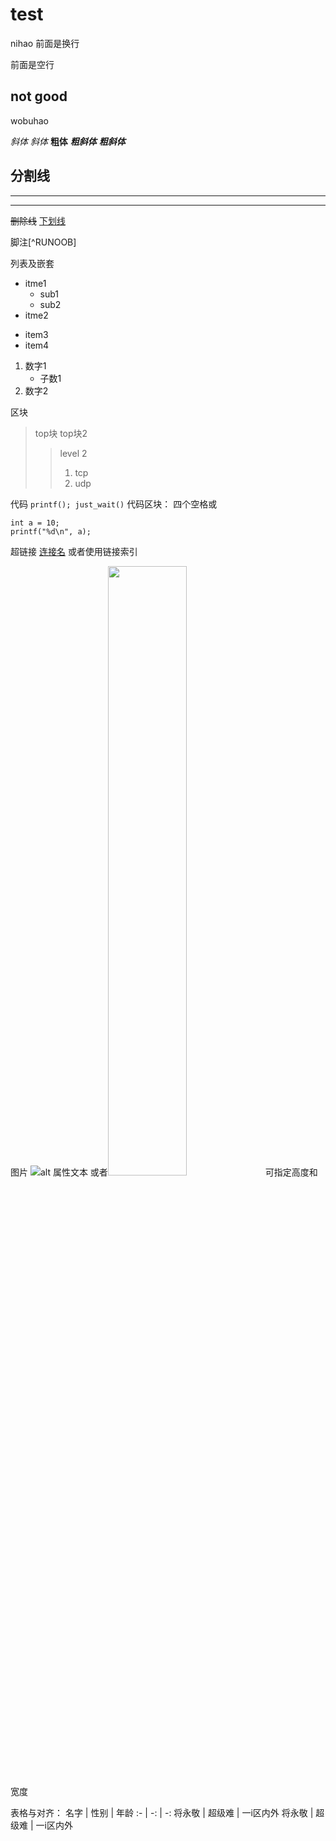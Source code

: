# test
nihao
前面是换行

前面是空行

## not good

wobuhao

*斜体*
_斜体_
**粗体**
***粗斜体***
___粗斜体___


分割线
----
- - - - 
*******

~~删除线~~
<u>下划线</u>

脚注[^RUNOOB]


列表及嵌套
* itme1
    - sub1
	- sub2
* itme2
+ item3
+ item4

1. 数字1
    * 子数1
2. 数字2

区块
> top块
> top块2
>> level 2
>> 1. tcp
>> 2. udp

代码
`printf(); just_wait()`
代码区块： 四个空格或
```
int a = 10;
printf("%d\n", a);
```

超链接
[连接名](http://just.com/a.html)
或者使用链接索引

图片
![alt 属性文本](http://static.runoob.com/images/runoob-logo.png)
或者<img src=http://static.runoob.com/images/runoob-logo.png width=50%>可指定高度和宽度

表格与对齐：
名字 | 性别 | 年龄
:-  | -:  | -: 
将永敬  | 超级难  | 一i区内外 
将永敬  | 超级难  | 一i区内外 








